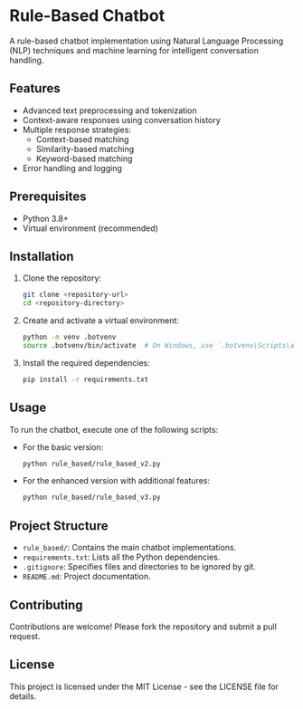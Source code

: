 # Rule-Based Chatbot

A rule-based chatbot implementation using Natural Language Processing (NLP) techniques and machine learning for intelligent conversation handling.

## Features

- Advanced text preprocessing and tokenization
- Context-aware responses using conversation history
- Multiple response strategies:
  - Context-based matching
  - Similarity-based matching
  - Keyword-based matching
- Error handling and logging

## Prerequisites

- Python 3.8+
- Virtual environment (recommended)

## Installation

1. Clone the repository:

   ```bash
   git clone <repository-url>
   cd <repository-directory>
   ```

2. Create and activate a virtual environment:

   ```bash
   python -m venv .botvenv
   source .botvenv/bin/activate  # On Windows, use `.botvenv\Scripts\activate`
   ```

3. Install the required dependencies:
   ```bash
   pip install -r requirements.txt
   ```

## Usage

To run the chatbot, execute one of the following scripts:

- For the basic version:

  ```bash
  python rule_based/rule_based_v2.py
  ```

- For the enhanced version with additional features:
  ```bash
  python rule_based/rule_based_v3.py
  ```

## Project Structure

- `rule_based/`: Contains the main chatbot implementations.
- `requirements.txt`: Lists all the Python dependencies.
- `.gitignore`: Specifies files and directories to be ignored by git.
- `README.md`: Project documentation.

## Contributing

Contributions are welcome! Please fork the repository and submit a pull request.

## License

This project is licensed under the MIT License - see the LICENSE file for details.
